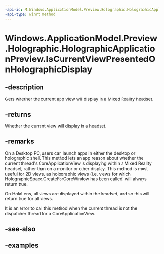 ```yaml
---
-api-id: M:Windows.ApplicationModel.Preview.Holographic.HolographicApplicationPreview.IsCurrentViewPresentedOnHolographicDisplay
-api-type: winrt method
---
```


<!-- Method syntax.
public bool HolographicApplicationPreview.IsCurrentViewPresentedOnHolographicDisplay()
-->

# Windows.ApplicationModel.Preview.Holographic.HolographicApplicationPreview.IsCurrentViewPresentedOnHolographicDisplay

## -description
Gets whether the current app view will display in a Mixed Reality headset.

## -returns
Whether the current view will display in a headset.

## -remarks
On a Desktop PC, users can launch apps in either the desktop or holographic shell.  This method lets an app reason about whether the current thread's CoreApplicationView is displaying within a Mixed Reality headset, rather than on a monitor or other display.  This method is most useful for 2D views, as holographic views (i.e. views for which HolographicSpace.CreateForCoreWindow has been called) will always return true.

On HoloLens, all views are displayed within the headset, and so this will return true for all views.

It is an error to call this method when the current thread is not the dispatcher thread for a CoreApplicationView.

## -see-also

## -examples


